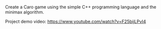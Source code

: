 Create a Caro game using the simple C++ programming language and the minimax algorithm.

Project demo video: https://www.youtube.com/watch?v=F25bijLPvI4
